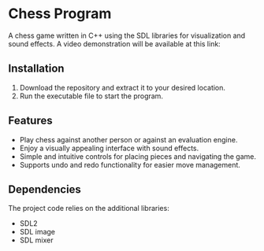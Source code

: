 # Chess Program

A chess game written in C++ using the SDL libraries for visualization and sound effects.
A video demonstration will be available at this link: 

## Installation

1. Download the repository and extract it to your desired location.
2. Run the executable file to start the program.

## Features

- Play chess against another person or against an evaluation engine.
- Enjoy a visually appealing interface with sound effects.
- Simple and intuitive controls for placing pieces and navigating the game.
- Supports undo and redo functionality for easier move management.

## Dependencies

The project code relies on the additional libraries:

- SDL2
- SDL image
- SDL mixer


